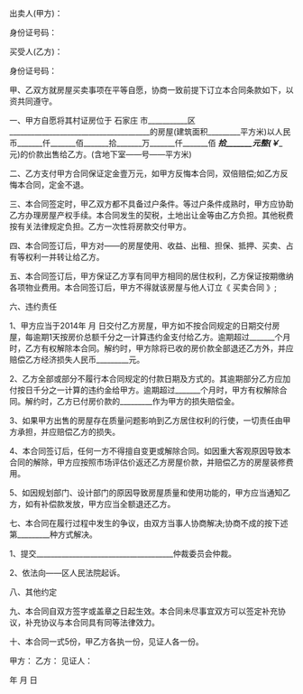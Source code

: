 
 


出卖人(甲方)：


身份证号码：


买受人(乙方)：


身份证号码：


甲、乙双方就房屋买卖事项在平等自愿，协商一致前提下订立本合同条款如下，以资共同遵守。


一、甲方自愿将其村证房位于
石家庄
市___________区_______________________________________的房屋(建筑面积_________平方米)以人民币_______仟_______佰_______拾_______万_______仟_______佰 _______拾_______元整(￥________ 元)的价款出售给乙方。(含地下室——号——平方米)


二、乙方支付甲方合同保证定金壹万元，如甲方反悔本合同，双倍赔偿;如乙方反悔本合同，定金不退。


三、本合同签定时，甲乙双方都不具备过户条件。等过户条件成熟时，甲方应协助乙方办理房屋产权手续。本合同发生的契税，土地出让金等由乙方负担。其他税费按有关法律规定负担。乙方一次性将房款交付甲方。


四、本合同签订后，甲方对——的房屋使用、收益、出租、担保、抵押、买卖、占有等权利一并转让给乙方。


五、本合同签订后，甲方保证乙方享有同甲方相同的居住权利，乙方保证按期缴纳各项物业费用。本合同签订后，甲方不得就该房屋与他人订立《
买卖合同
》;


六、违约责任


1、甲方应当于2014年 月 日交付乙方房屋，甲方如不按合同规定的日期交付房屋，每逾期1天按房价总额千分之一计算违约金支付给乙方。逾期超过_______个月时，乙方有权解除本合同。解约时，甲方除将已收的房价款全部退还乙方外，并应赔偿乙方经济损失人民币_________元。


2、乙方全部或部分不履行本合同规定的付款日期及方式的。其逾期部分乙方应加付按日千分之一计算的违约金给甲方。逾期超过_______个月时，甲方有权解除合同。解约时，乙方已付房价款的_________作为甲方的损失赔偿金。


3、如果甲方出售的房屋存在质量问题影响到乙方居住权利的行使，一切责任由甲方承担，并应赔偿乙方的损失。


4、本合同签订后，任何一方不得擅自变更或解除合同。如因重大客观原因导致本合同的解除，甲方应按照市场评估价返还乙方房屋价款，并赔偿乙方的房屋装修费用。


5、如因规划部门、设计部门的原因导致房屋质量和使用功能的，甲方应当通知乙方，如有补偿款发放，甲方应当全额退还乙方。


七、本合同在履行过程中发生的争议，由双方当事人协商解决;协商不成的按下述第_________种方式解决。


1、提交______________________________________仲裁委员会仲裁。


2、依法向——区人民法院起诉。


八、其他约定


九、本合同自双方签字或盖章之日起生效。本合同未尽事宜双方可以签定补充协议，补充协议与本合同具有同等法律效力。


十、本合同一式5份，甲乙方各执一份，见证人各一份。


甲方： 乙方： 见证人：


年 月 日
 


 

 
 
 
 
 
  


  
 

  


  


  
 
 
 
 

